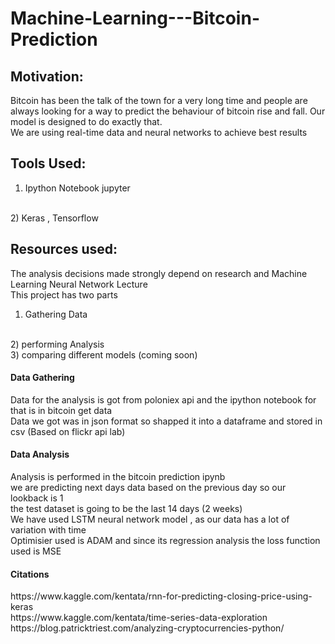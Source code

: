 # Machine-Learning---Bitcoin-Prediction
## Motivation:
Bitcoin has been the talk of the town for a very long time and people are always looking for a way to predict the behaviour of bitcoin rise and fall. Our model is designed to do exactly that.
<br>
We are using real-time data and neural networks to achieve best results
<br>
## Tools Used:
1) Ipython Notebook jupyter
<br>
2) Keras , Tensorflow

## Resources used:
The analysis decisions made strongly depend on research and Machine Learning Neural Network Lecture
<br>
This project has two parts 
<br>
1) Gathering Data
<br>
2) performing Analysis
<br>
3) comparing different models (coming soon)
<br>

<h4> Data Gathering </h4>
Data for the analysis is got from poloniex api and the ipython notebook for that is in bitcoin get data
<br>
Data we got was in json format so shapped it into a dataframe and stored in csv
(Based on flickr api lab)
<br>

<h4> Data Analysis </h4>
 Analysis is performed in the bitcoin prediction ipynb 
 <br>
 we are predicting next days data based on the previous day so our lookback is 1
 <br>
 the test dataset is going to be the last 14 days (2 weeks)
 <br>
 We have used LSTM neural network model , as our data has a lot of variation with time
 <br>
 Optimisier used is ADAM and since its regression analysis the loss function used is MSE

<h4> Citations </h4>
https://www.kaggle.com/kentata/rnn-for-predicting-closing-price-using-keras
<br>
https://www.kaggle.com/kentata/time-series-data-exploration
<br>
https://blog.patricktriest.com/analyzing-cryptocurrencies-python/

